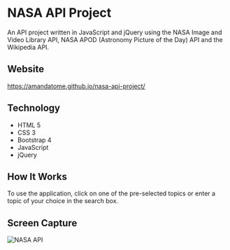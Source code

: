 # NASA API Project
An API project written in JavaScript and jQuery using the NASA Image and Video Library API, NASA APOD (Astronomy Picture of the Day) API and the Wikipedia API.

## Website
https://amandatome.github.io/nasa-api-project/

## Technology
* HTML 5
* CSS 3
* Bootstrap 4
* JavaScript
* jQuery

## How It Works
To use the application, click on one of the pre-selected topics or enter a topic of your choice in the search box.

## Screen Capture
![NASA API](nasa-api.png)
